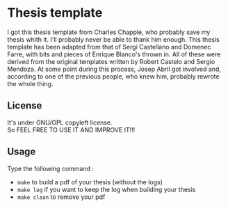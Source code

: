 Thesis template
===
I got this thesis template from Charles Chapple, who probably save my thesis whith it.
I'll probably never be able to thank him enough.
This thesis template has been adapted from that of Sergi Castellano and Domenec Farre,
with bits and pieces of Enrique Blanco's thrown in.
All of these were derived from the original templates written by Robert Castelo and Sergio Mendoza.
At some point during this process, Josep Abril got involved and,
according to one of the previous people, who knew him, probably rewrote the whole thing.

License
---
It's under GNU/GPL copyleft license.  
So FEEL FREE TO USE IT AND IMPROVE IT!!!

Usage
---
Type the following command :
* <code>make</code> to build a pdf of your thesis (without the logs)  
* <code>make log</code> if you want to keep the log when building your thesis  
* <code>make clean</code> to remove your pdf  
